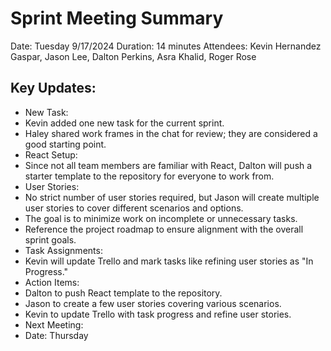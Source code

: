# Sprint Meeting Summary
Date: Tuesday 9/17/2024
Duration: 14 minutes
Attendees: Kevin Hernandez Gaspar, Jason Lee, Dalton Perkins, Asra Khalid, Roger Rose

## Key Updates:
 - New Task:
  - Kevin added one new task for the current sprint.
  - Haley shared work frames in the chat for review; they are considered a good starting point.
 - React Setup:
  - Since not all team members are familiar with React, Dalton will push a starter template to the repository for everyone to work from.
 - User Stories:
  - No strict number of user stories required, but Jason will create multiple user stories to cover different scenarios and options.
  - The goal is to minimize work on incomplete or unnecessary tasks.
  - Reference the project roadmap to ensure alignment with the overall sprint goals.
 - Task Assignments:
  - Kevin will update Trello and mark tasks like refining user stories as "In Progress."
 - Action Items:
  - Dalton to push React template to the repository.
  - Jason to create a few user stories covering various scenarios.
  - Kevin to update Trello with task progress and refine user stories.
 - Next Meeting:
  - Date: Thursday
